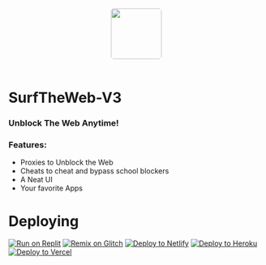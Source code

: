 <img src="https://www.surfthewebofficial.ml/surf.png" style="
  border-radius: 25px;
  padding: 20px;
  width: 100px;
  height: 100px;
  margin-left: auto;
  margin-right: auto;
  display: block;
  ">
# SurfTheWeb-V3
### Unblock The Web Anytime!
### Features:
- Proxies to Unblock the Web
- Cheats to cheat and bypass school blockers
- A Neat UI
- Your favorite Apps
# Deploying
<a target="_blank" href="https://replit.com/github/GalacticNetwork/SurfTheWeb-V3"><img alt="Run on Replit" src="https://binbashbanana.github.io/deploy-buttons/buttons/remade/replit.svg"></a>
<a target="_blank" href="https://glitch.com/edit/#!/import/git?url=https://github.com/GalacticNetwork/SurfTheWeb-V3"><img alt="Remix on Glitch" src="https://binbashbanana.github.io/deploy-buttons/buttons/remade/glitch.svg"></a>
<a target="_blank" href="https://app.netlify.com/start/deploy?repository=https://github.com/GalacticNetwork/SurfTheWeb-V3"><img alt="Deploy to Netlify" src="https://binbashbanana.github.io/deploy-buttons/buttons/remade/netlify.svg"></a>
<a target="_blank" href="https://heroku.com/deploy/?template=https://github.com/GalacticNetwork/SurfTheWeb-V3"><img alt="Deploy to Heroku" src="https://binbashbanana.github.io/deploy-buttons/buttons/remade/heroku.svg"></a>
<a target="_blank" href="https://vercel.com/new/clone?repository-url=https://github.com/GalacticNetwork/SurfTheWeb-V3"><img alt="Deploy to Vercel" src="https://binbashbanana.github.io/deploy-buttons/buttons/remade/vercel.svg"></a>
